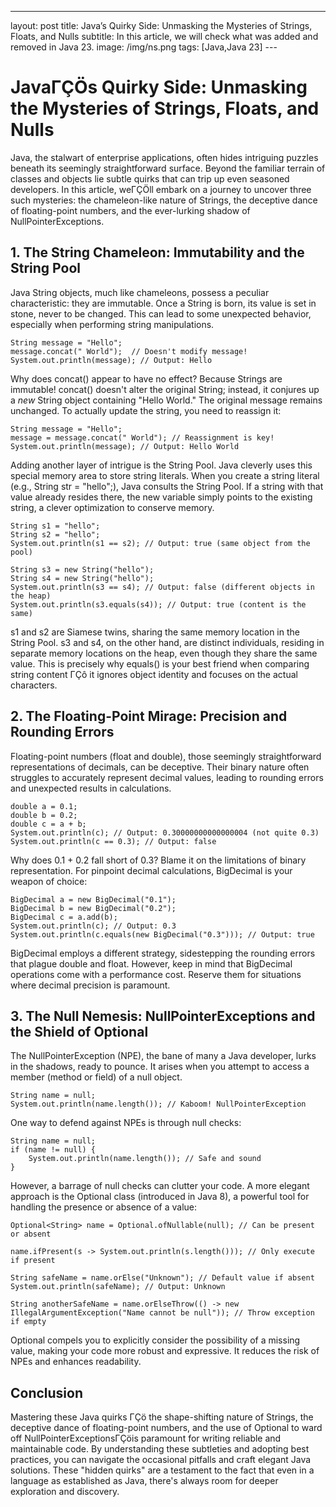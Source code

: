 ---
layout: post
title: Java’s Quirky Side: Unmasking the Mysteries of Strings, Floats, and Nulls
subtitle: In this article, we will check what was added and removed in Java 23.
image: /img/ns.png
tags: [Java,Java 23]
---﻿

# JavaΓÇÖs Quirky Side: Unmasking the Mysteries of Strings, Floats, and Nulls

Java, the stalwart of enterprise applications, often hides intriguing puzzles beneath its seemingly straightforward surface. Beyond the familiar terrain of classes and objects lie subtle quirks that can trip up even seasoned developers. In this article, weΓÇÖll embark on a journey to uncover three such mysteries: the chameleon-like nature of Strings, the deceptive dance of floating-point numbers, and the ever-lurking shadow of NullPointerExceptions.

## 1. The String Chameleon: Immutability and the String Pool

Java String objects, much like chameleons, possess a peculiar characteristic: they are immutable. Once a String is born, its value is set in stone, never to be changed. This can lead to some unexpected behavior, especially when performing string manipulations.

    String message = "Hello";
    message.concat(" World");  // Doesn't modify message!
    System.out.println(message); // Output: Hello

Why does concat() appear to have no effect? Because Strings are immutable! concat() doesn't alter the original String; instead, it conjures up a *new* String object containing "Hello World." The original message remains unchanged. To actually update the string, you need to reassign it:

    String message = "Hello";
    message = message.concat(" World"); // Reassignment is key!
    System.out.println(message); // Output: Hello World

Adding another layer of intrigue is the String Pool. Java cleverly uses this special memory area to store string literals. When you create a string literal (e.g., String str = "hello";), Java consults the String Pool. If a string with that value already resides there, the new variable simply points to the existing string, a clever optimization to conserve memory.

    String s1 = "hello";
    String s2 = "hello";
    System.out.println(s1 == s2); // Output: true (same object from the pool)
    
    String s3 = new String("hello");
    String s4 = new String("hello");
    System.out.println(s3 == s4); // Output: false (different objects in the heap)
    System.out.println(s3.equals(s4)); // Output: true (content is the same)

s1 and s2 are Siamese twins, sharing the same memory location in the String Pool. s3 and s4, on the other hand, are distinct individuals, residing in separate memory locations on the heap, even though they share the same value. This is precisely why equals() is your best friend when comparing string content ΓÇô it ignores object identity and focuses on the actual characters.

## 2. The Floating-Point Mirage: Precision and Rounding Errors

Floating-point numbers (float and double), those seemingly straightforward representations of decimals, can be deceptive. Their binary nature often struggles to accurately represent decimal values, leading to rounding errors and unexpected results in calculations.

    double a = 0.1;
    double b = 0.2;
    double c = a + b;
    System.out.println(c); // Output: 0.30000000000000004 (not quite 0.3)
    System.out.println(c == 0.3); // Output: false

Why does 0.1 + 0.2 fall short of 0.3? Blame it on the limitations of binary representation. For pinpoint decimal calculations, BigDecimal is your weapon of choice:

    BigDecimal a = new BigDecimal("0.1");
    BigDecimal b = new BigDecimal("0.2");
    BigDecimal c = a.add(b);
    System.out.println(c); // Output: 0.3
    System.out.println(c.equals(new BigDecimal("0.3"))); // Output: true

BigDecimal employs a different strategy, sidestepping the rounding errors that plague double and float. However, keep in mind that BigDecimal operations come with a performance cost. Reserve them for situations where decimal precision is paramount.

## 3. The Null Nemesis: NullPointerExceptions and the Shield of Optional

The NullPointerException (NPE), the bane of many a Java developer, lurks in the shadows, ready to pounce. It arises when you attempt to access a member (method or field) of a null object.

    String name = null;
    System.out.println(name.length()); // Kaboom! NullPointerException

One way to defend against NPEs is through null checks:

    String name = null;
    if (name != null) {
        System.out.println(name.length()); // Safe and sound
    }

However, a barrage of null checks can clutter your code. A more elegant approach is the Optional class (introduced in Java 8), a powerful tool for handling the presence or absence of a value:

    Optional<String> name = Optional.ofNullable(null); // Can be present or absent
    
    name.ifPresent(s -> System.out.println(s.length())); // Only execute if present
    
    String safeName = name.orElse("Unknown"); // Default value if absent
    System.out.println(safeName); // Output: Unknown
    
    String anotherSafeName = name.orElseThrow(() -> new IllegalArgumentException("Name cannot be null")); // Throw exception if empty

Optional compels you to explicitly consider the possibility of a missing value, making your code more robust and expressive. It reduces the risk of NPEs and enhances readability.

## Conclusion

Mastering these Java quirks ΓÇö the shape-shifting nature of Strings, the deceptive dance of floating-point numbers, and the use of Optional to ward off NullPointerExceptionsΓÇöis paramount for writing reliable and maintainable code. By understanding these subtleties and adopting best practices, you can navigate the occasional pitfalls and craft elegant Java solutions. These "hidden quirks" are a testament to the fact that even in a language as established as Java, there's always room for deeper exploration and discovery.

